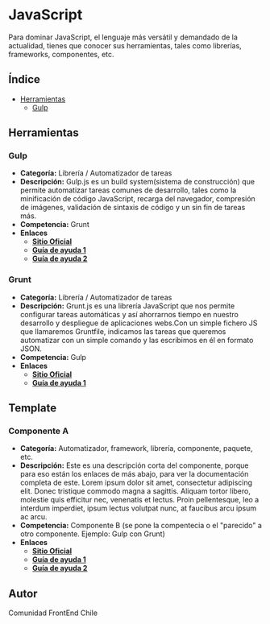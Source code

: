 # JavaScript
Para dominar JavaScript, el lenguaje más versátil y demandado de la actualidad, tienes que conocer sus herramientas, tales como librerías, frameworks, componentes, etc.

## Índice
* [Herramientas](https://github.com/frontendchile/javascript/edit/master/JavaScript.md#herramientas)
   * [Gulp](https://github.com/frontendchile/javascript/edit/master/JavaScript.md#gulp)

## Herramientas

### Gulp
* **Categoría:** Librería / Automatizador de tareas
* **Descripción:** Gulp.js es un build system(sistema de construcción) que permite automatizar tareas comunes de desarrollo, tales como la minificación de código JavaScript, recarga del navegador, compresión de imágenes, validación de sintaxis de código y un sin fin de tareas más.
* **Competencia:** Grunt
* **Enlaces**
    * **[Sitio Oficial](http://gulpjs.com/ "gulpjs.com")**
    * **[Guía de ayuda 1](https://frontendlabs.io/1669--gulp-js-en-espanol-tutorial-basico-primeros-pasos-y-ejemplos "frontendlabs.io")**
    * **[Guía de ayuda 2](https://platzi.com/blog/automatizacion-gulp-js/ "platzi.com")**
    
### Grunt
* **Categoría:** Librería / Automatizador de tareas
* **Descripción:** Grunt.js es una librería JavaScript que nos permite configurar tareas automáticas y así ahorrarnos tiempo en nuestro desarrollo y despliegue de aplicaciones webs.Con un simple fichero JS que llamaremos Gruntfile, indicamos las tareas que queremos automatizar con un simple comando y las escribimos en él en formato JSON.
* **Competencia:** Gulp
* **Enlaces**
    * **[Sitio Oficial](http://gruntjs.com/ "gruntjs.com")**
    * **[Guía de ayuda 1](https://carlosazaustre.es/blog/automatizar-tareas-en-javascript-con-grunt-js/ "carlosazaustre.es")**

## Template

### Componente A
* **Categoría:** Automatizador, framework, librería, componente, paquete, etc.
* **Descripción:** Este es una descripción corta del componente, porque para eso están los enlaces de más abajo, para ver la documentación completa de este. Lorem ipsum dolor sit amet, consectetur adipiscing elit. Donec tristique commodo magna a sagittis. Aliquam tortor libero, molestie quis efficitur nec, venenatis et lectus. Proin pellentesque, leo a interdum imperdiet, ipsum lectus volutpat nunc, at faucibus arcu ipsum ac arcu.
* **Competencia:** Componente B (se pone la compentecia o el "parecido" a otro componente. Ejemplo: Gulp con Grunt)
* **Enlaces**
    * **[Sitio Oficial](http://sitio.com/ "sitio.com")**
    * **[Guía de ayuda 1](https://frontend.io/ayuda-1 "frontend.io")**
    * **[Guía de ayuda 2](https://ejemplo.io/guia-para-empezar "ejemplo.io")**


## Autor
Comunidad FrontEnd Chile
